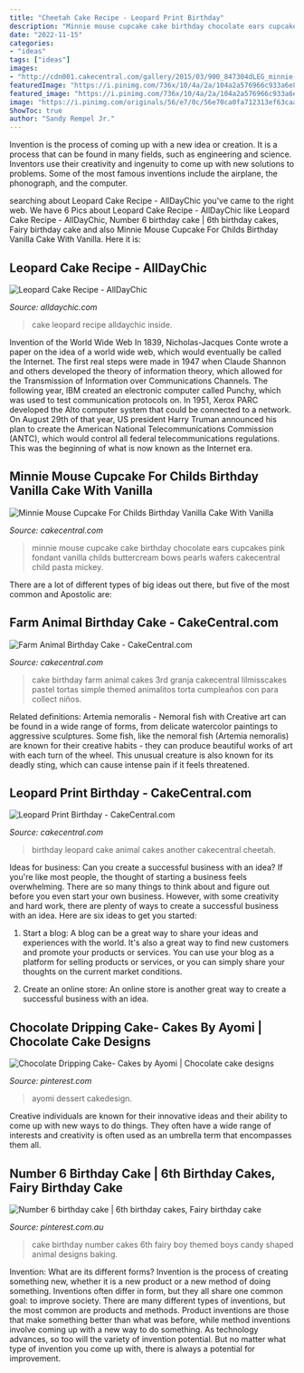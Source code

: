 ```yaml
---
title: "Cheetah Cake Recipe - Leopard Print Birthday"
description: "Minnie mouse cupcake cake birthday chocolate ears cupcakes pink fondant vanilla childs buttercream bows pearls wafers cakecentral child pasta mickey"
date: "2022-11-15"
categories:
- "ideas"
tags: ["ideas"]
images:
- "http://cdn001.cakecentral.com/gallery/2015/03/900_847304dLEG_minnie-mouse-cupcakes-for-childs-birthday.jpg"
featuredImage: "https://i.pinimg.com/736x/10/4a/2a/104a2a576966c933a6e8d7c8a56879eb--kids-baking-th-birthday.jpg"
featured_image: "https://i.pinimg.com/736x/10/4a/2a/104a2a576966c933a6e8d7c8a56879eb--kids-baking-th-birthday.jpg"
image: "https://i.pinimg.com/originals/56/e7/0c/56e70ca0fa712313ef63caa62b389ebc.jpg"
ShowToc: true
author: "Sandy Rempel Jr."
---
```



Invention is the process of coming up with a new idea or creation. It is a process that can be found in many fields, such as engineering and science. Inventors use their creativity and ingenuity to come up with new solutions to problems. Some of the most famous inventions include the airplane, the phonograph, and the computer.

	

		
searching about Leopard Cake Recipe - AllDayChic you've came to the right web. We have 6 Pics about Leopard Cake Recipe - AllDayChic like Leopard Cake Recipe - AllDayChic, Number 6 birthday cake | 6th birthday cakes, Fairy birthday cake and also Minnie Mouse Cupcake For Childs Birthday Vanilla Cake With Vanilla. Here it is:
		
    
## Leopard Cake Recipe - AllDayChic

<img loading=lazy src="http://alldaychic.com/wp-content/uploads/2013/12/Leopard-Cake-Recipe.png" onerror="this.onerror=null;this.src='https://tse4.mm.bing.net/th?id=OIP.Mp2lx2UwO79jm5Vho1mjIQHaJo&amp;pid=15.1';" alt="Leopard Cake Recipe - AllDayChic">

_Source: alldaychic.com_

>cake leopard recipe alldaychic inside. 

	

Invention of the World Wide Web
In 1839, Nicholas-Jacques Conte wrote a paper on the idea of a world wide web, which would eventually be called the Internet. The first real steps were made in 1947 when Claude Shannon and others developed the theory of information theory, which allowed for the Transmission of Information over Communications Channels. The following year, IBM created an electronic computer called Punchy, which was used to test communication protocols on. In 1951, Xerox PARC developed the Alto computer system that could be connected to a network. On August 29th of that year, US president Harry Truman announced his plan to create the American National Telecommunications Commission (ANTC), which would control all federal telecommunications regulations. This was the beginning of what is now known as the Internet era.

    
## Minnie Mouse Cupcake For Childs Birthday Vanilla Cake With Vanilla

<img loading=lazy src="http://cdn001.cakecentral.com/gallery/2015/03/900_847304dLEG_minnie-mouse-cupcakes-for-childs-birthday.jpg" onerror="this.onerror=null;this.src='https://tse4.mm.bing.net/th?id=OIP.rBhrKsFzCpZgdZUMAiNuSgHaE8&amp;pid=15.1';" alt="Minnie Mouse Cupcake For Childs Birthday Vanilla Cake With Vanilla">

_Source: cakecentral.com_

>minnie mouse cupcake cake birthday chocolate ears cupcakes pink fondant vanilla childs buttercream bows pearls wafers cakecentral child pasta mickey. 

	

There are a lot of different types of big ideas out there, but five of the most common and Apostolic are: 

    
## Farm Animal Birthday Cake - CakeCentral.com

<img loading=lazy src="https://cdn001.cakecentral.com/gallery/2015/03/900_806767cPzi_farm-animal-birthday-cake.jpg" onerror="this.onerror=null;this.src='https://tse2.mm.bing.net/th?id=OIP.PW92o1YGRqc5nCDhv5o9aAHaLH&amp;pid=15.1';" alt="Farm Animal Birthday Cake - CakeCentral.com">

_Source: cakecentral.com_

>cake birthday farm animal cakes 3rd granja cakecentral lilmisscakes pastel tortas simple themed animalitos torta cumpleaños con para collect niños. 

	

Related definitions: Artemia nemoralis - Nemoral fish with
Creative art can be found in a wide range of forms, from delicate watercolor paintings to aggressive sculptures. Some fish, like the nemoral fish (Artemia nemoralis) are known for their creative habits - they can produce beautiful works of art with each turn of the wheel. This unusual creature is also known for its deadly sting, which can cause intense pain if it feels threatened.

    
## Leopard Print Birthday - CakeCentral.com

<img loading=lazy src="http://cdn001.cakecentral.com/gallery/2015/03/900_258663pKh1_leopard-print-birthday.png" onerror="this.onerror=null;this.src='https://tse1.mm.bing.net/th?id=OIP.0hG0A3fVj40DN2tWQanQDwHaGv&amp;pid=15.1';" alt="Leopard Print Birthday - CakeCentral.com">

_Source: cakecentral.com_

>birthday leopard cake animal cakes another cakecentral cheetah. 

	

Ideas for business: Can you create a successful business with an idea?
If you're like most people, the thought of starting a business feels overwhelming. There are so many things to think about and figure out before you even start your own business. However, with some creativity and hard work, there are plenty of ways to create a successful business with an idea. Here are six ideas to get you started:
1) Start a blog: A blog can be a great way to share your ideas and experiences with the world. It's also a great way to find new customers and promote your products or services. You can use your blog as a platform for selling products or services, or you can simply share your thoughts on the current market conditions.

2) Create an online store: An online store is another great way to create a successful business with an idea.

    
## Chocolate Dripping Cake- Cakes By Ayomi | Chocolate Cake Designs

<img loading=lazy src="https://i.pinimg.com/originals/56/e7/0c/56e70ca0fa712313ef63caa62b389ebc.jpg" onerror="this.onerror=null;this.src='https://tse4.mm.bing.net/th?id=OIP.v941ejtkuW1iTvAiSxu7aAHaKI&amp;pid=15.1';" alt="Chocolate Dripping Cake- Cakes by Ayomi | Chocolate cake designs">

_Source: pinterest.com_

>ayomi dessert cakedesign. 

	

Creative individuals are known for their innovative ideas and their ability to come up with new ways to do things. They often have a wide range of interests and creativity is often used as an umbrella term that encompasses them all.

    
## Number 6 Birthday Cake | 6th Birthday Cakes, Fairy Birthday Cake

<img loading=lazy src="https://i.pinimg.com/736x/10/4a/2a/104a2a576966c933a6e8d7c8a56879eb--kids-baking-th-birthday.jpg" onerror="this.onerror=null;this.src='https://tse3.mm.bing.net/th?id=OIP.HEL84fM3Qe3-kWtUyVzAXAHaJ3&amp;pid=15.1';" alt="Number 6 birthday cake | 6th birthday cakes, Fairy birthday cake">

_Source: pinterest.com.au_

>cake birthday number cakes 6th fairy boy themed boys candy shaped animal designs baking. 

	

Invention: What are its different forms?
Invention is the process of creating something new, whether it is a new product or a new method of doing something. Inventions often differ in form, but they all share one common goal: to improve society. There are many different types of inventions, but the most common are products and methods. Product inventions are those that make something better than what was before, while method inventions involve coming up with a new way to do something. As technology advances, so too will the variety of invention potential. But no matter what type of invention you come up with, there is always a potential for improvement.

